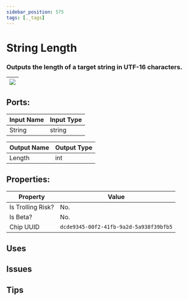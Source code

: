 ```yaml
---
sidebar_position: 575
tags: [._tags]
---
```


# String Length


### Outputs the length of a target string in UTF-16 characters.

| ![](https://images-ext-2.discordapp.net/external/MPmIaQzlEPmgGWlgi-WxBBXt0Bjv_zWPkg1y1f_sy3s/https/www.recroomcircuits.com/image/circuit/absolute-value?width=206&height=108) |
|-----|

## Ports:

| Input Name | Input Type |
|-----------|-----------|
| String | string |

| Output Name | Output Type |
|-----------|-----------|
| Length | int |

## Properties:

| Property  | Value |
|-------------------|-----------|
| Is Trolling Risk? | No. |
| Is Beta? | No. |
| Chip UUID | `dcde9345-00f2-41fb-9a2d-5a938f39bfb5` |

## Uses

## Issues

## Tips